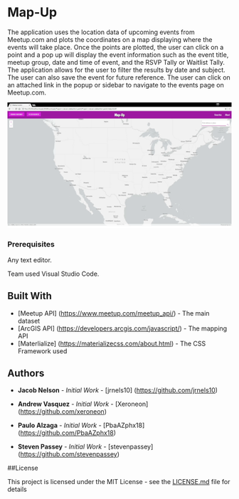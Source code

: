 # Map-Up

The application uses the location data of upcoming events from Meetup.com and plots the coordinates on a map displaying where the events will take place. Once the points are plotted, the user can click on a point and a pop up will display the event information such as the event title, meetup group, date and time of event, and the RSVP Tally or Waitlist Tally. The application allows for the user to filter the results by date and subject. The user can also save the event for future reference. The user can click on an attached link in the popup or sidebar to navigate to the events page on Meetup.com.

[![Demo Video](./preview_image.png)](https://xeroneon.github.io/Project-1/demo.mp4)

### Prerequisites

Any text editor.

Team used Visual Studio Code.

## Built With

* [Meetup API] (https://www.meetup.com/meetup_api/) - The main dataset
* [ArcGIS API] (https://developers.arcgis.com/javascript/) - The mapping API
* [Materlialize] (https://materializecss.com/about.html) - The CSS Framework used

## Authors 
* **Jacob Nelson** - *Initial Work* - [jrnels10]
(https://github.com/jrnels10)

* **Andrew Vasquez** - *Initial Work* - [Xeroneon]
(https://github.com/xeroneon)

* **Paulo Alzaga** - *Initial Work* - [PbaAZphx18]
(https://github.com/PbaAZphx18)

* **Steven Passey** - *Initial Work* - [stevenpassey]
(https://github.com/stevenpassey)

##License 

This project is licensed under the MIT License - see the [LICENSE.md](LICENSE.md) file for details
